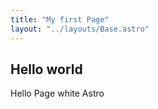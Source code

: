 ```yaml
---
title: "My first Page"
layout: "../layouts/Base.astro"
---
```

## Hello world

Hello Page white Astro
